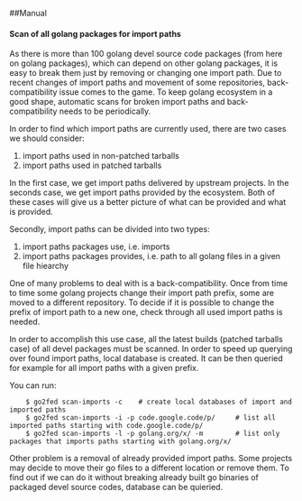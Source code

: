##Manual

#### Scan of all golang packages for import paths

As there is more than 100 golang devel source code packages (from here on golang packages),
which can depend on other golang packages, it is easy to break them just by removing
or changing one import path. Due to recent changes of import paths and movement of some
repositories, back-compatibility issue comes to the game.
To keep golang ecosystem in a good shape, automatic scans for broken import paths and
back-compatibility needs to be periodically.

In order to find which import paths are currently used, there are two cases we should consider:
1. import paths used in non-patched tarballs
2. import paths used in patched tarballs

In the first case, we get import paths delivered by upstream projects.
In the seconds case, we get import paths provided by the ecosystem.
Both of these cases will give us a better picture of what can be provided and what is provided.

Secondly, import paths can be divided into two types:
1. import paths packages use, i.e. imports
2. import paths packages provides, i.e. path to all golang files in a given file hiearchy

One of many problems to deal with is a back-compatibility.
Once from time to time some golang projects change their import path prefix,
some are moved to a different repository. 
To decide if it is possible to change the prefix of import path to a new one,
check through all used import paths is needed.

In order to accomplish this use case, all the latest builds (patched tarballs case) of all devel packages must be scanned.
In order to speed up querying over found import paths, local database is created. It can be then queried for example for all import paths with a given prefix.

You can run:

```vim
    $ go2fed scan-imports -c    # create local databases of import and imported paths
    $ go2fed scan-imports -i -p code.google.code/p/     # list all imported paths starting with code.google.code/p/
    $ go2fed scan-imports -l -p golang.org/x/ -m        # list only packages that imports paths starting with golang.org/x/
```

Other problem is a removal of already provided import paths.
Some projects may decide to move their go files to a different location or remove them.
To find out if we can do it without breaking already built go binaries of packaged devel source codes,
database can be quieried.
